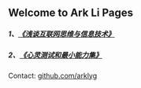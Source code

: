## Welcome to Ark Li Pages

##### 1、[《浅谈互联网思维与信息技术》](http://arklab.cc/pdf/%E6%B5%85%E8%B0%88%E4%BA%92%E8%81%94%E7%BD%91%E6%80%9D%E7%BB%B4%E4%B8%8E%E4%BF%A1%E6%81%AF%E6%8A%80%E6%9C%AF.pdf) #####

##### 2、[《心灵测试和最小能力集》](http://arklab.cc/pdf/%E5%BF%83%E7%81%B5%E6%B5%8B%E8%AF%95%E5%92%8C%E6%9C%80%E5%B0%8F%E8%83%BD%E5%8A%9B%E9%9B%86.pdf) #####

Contact: [github.com/arklyg](https://github.com/arklyg)
